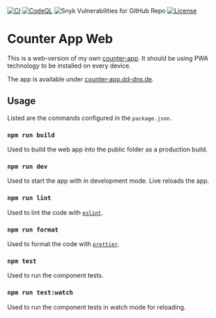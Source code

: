 [![CI](https://github.com/philskat/counter-app-web/workflows/CI/badge.svg?branch=main)](https://github.com/philskat/counter-app-web/actions?query=workflow%3ACI)
[![CodeQL](https://github.com/philskat/counter-app-web/actions/workflows/codeql-analysis.yml/badge.svg)](https://github.com/philskat/counter-app-web/actions/workflows/codeql-analysis.yml)
![Snyk Vulnerabilities for GitHub Repo](https://img.shields.io/snyk/vulnerabilities/github/philskat/counter-app-web)
[![License](https://img.shields.io/github/license/philskat/counter-app-web)](https://github.com/philskat/counter-app-web/blob/main/LICENSE)

# Counter App Web

This is a web-version of my own [counter-app](https://github.com/philskat/counter-app).
It should be using PWA technology to be installed on every device.

The app is available under
[counter-app.dd-dns.de](https://counter-app.dd-dns.de).

## Usage

Listed are the commands configured in the `package.json`.

### `npm run build`

Used to build the web app into the public folder as a production build.

### `npm run dev`

Used to start the app with in development mode.
Live reloads the app.

### `npm run lint`

Used to lint the code with [`eslint`](https://github.com/eslint/eslint).

### `npm run format`

Used to format the code with [`prettier`](https://github.com/prettier/prettier).

### `npm test`

Used to run the component tests.

### `npm run test:watch`

Used to run the component tests in watch mode for reloading.
